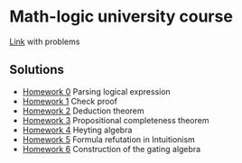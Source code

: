 # Math-logic university course

[Link](https://github.com/shd/logic2018/blob/master/hw-practice.pdf) with problems

Solutions
--
  * [Homework 0](https://github.com/SerTelnov/math-logic/tree/master/src/parser) Parsing logical expression
  * [Homework 1](https://github.com/SerTelnov/math-logic/tree/master/src/hw1) Check proof
  * [Homework 2](https://github.com/SerTelnov/math-logic/tree/master/src/hw2) Deduction theorem
  * [Homework 3](https://github.com/SerTelnov/math-logic/tree/master/src/hw3) Propositional completeness theorem
  * [Homework 4](https://github.com/SerTelnov/math-logic/tree/master/src/hw4) Heyting algebra
  * [Homework 5](https://github.com/SerTelnov/math-logic/tree/master/src/hw5) Formula refutation in Intuitionism
  * [Homework 6](https://github.com/SerTelnov/math-logic/tree/master/src/hw6) Сonstruction of the gating algebra
